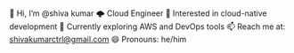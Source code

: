 👋 Hi, I’m @shiva kumar
🌩️ Cloud Engineer 
👀 Interested in cloud-native development
🌱 Currently exploring AWS and DevOps tools
📫 Reach me at: shivakumarctrl@gmail.com
😄 Pronouns: he/him

<!---
skctrl25/skctrl25 is a ✨ special ✨ repository because its `README.md` (this file) appears on your GitHub profile.
You can click the Preview link to take a look at your changes.
--->
